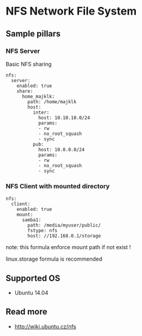 
# NFS Network File System

## Sample pillars

### NFS Server

Basic NFS sharing

    nfs:
      server:
        enabled: true
        share:
          home_majklk:
            path: /home/majklk
            host:
              inter:
                host: 10.10.10.0/24
                params:
                - rw
                - no_root_squash
                - sync
              pub:
                host: 10.0.0.0/24
                params:
                - rw
                - no_root_squash
                - sync

### NFS Client with mounted directory

    nfs:
      client:
        enabled: true
        mount:
          samba1:
            path: /media/myuser/public/
            fstype: nfs
            host: //192.168.0.1/storage

note: this formula enforce mount path if not exist !

linux.storage formula is recommended

## Supported OS

* Ubuntu 14.04

## Read more

* http://wiki.ubuntu.cz/nfs

